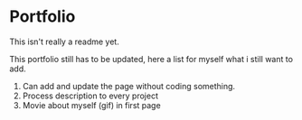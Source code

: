 # Portfolio
This isn't really a readme yet.

This portfolio still has to be updated, here a list for myself what i still want to add.


1. Can add and update the page without coding something.
2. Process description to every project
3. Movie about myself (gif) in first page